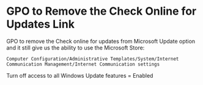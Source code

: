 # GPO to Remove the Check Online for Updates Link

GPO to remove the Check online for updates from Microsoft Update option and it still give us the ability to use the Microsoft Store:

    Computer Configuration/Administrative Templates/System/Internet Communication Management/Internet Communication settings

Turn off access to all Windows Update features = Enabled
